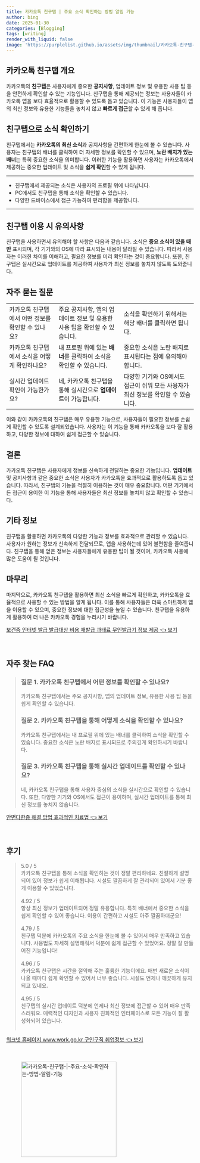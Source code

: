 ```yaml
---
title: 카카오톡 친구탭 | 주요 소식 확인하는 방법 알림 기능
author: bing
date: 2025-01-30
categories: [Blogging]
tags: [writing]
render_with_liquid: false
image: 'https://purplelist.github.io/assets/img/thumbnail/카카오톡-친구탭-|-주요-소식-확인하는-방법-알림-기능.webp'
---
```



<h2 id='카카오톡 친구탭 개요'>카카오톡 친구탭 개요</h2>

<p>카카오톡의 <b>친구탭</b>은 사용자에게 중요한 <b>공지사항</b>, 업데이트 정보 및 유용한 사용 팁 등을 안전하게 확인할 수 있는 기능입니다. 친구탭을 통해 제공되는 정보는 사용자들이 카카오톡 앱을 보다 효율적으로 활용할 수 있도록 돕고 있습니다. 이 기능은 사용자들이 앱의 최신 정보와 유용한 기능들을 놓치지 않고 <b>빠르게 접근</b>할 수 있게 해 줍니다.</p>

<h2 id='친구탭으로 소식 확인하기'>친구탭으로 소식 확인하기</h2>

<p>친구탭에서는 <b>카카오톡의 최신 소식</b>과 공지사항을 간편하게 한눈에 볼 수 있습니다. 사용자는 친구탭의 배너를 클릭하여 더 자세한 정보를 확인할 수 있으며, <b>노란 배지가 있는 배너</b>는 특히 중요한 소식을 의미합니다. 이러한 기능을 활용하면 사용자는 카카오톡에서 제공하는 중요한 업데이트 및 소식을 <b>쉽게 확인</b>할 수 있게 됩니다.</p>

<hr />

<ul>
    <li>친구탭에서 제공되는 소식은 사용자의 프로필 위에 나타납니다.</li>
    <li>PC에서도 친구탭을 통해 소식을 확인할 수 있습니다.</li>
    <li>다양한 드바이스에서 접근 가능하여 편리함을 제공합니다.</li>
</ul>

<hr />

<h2 id='친구탭 이용 시 유의사항'>친구탭 이용 시 유의사항</h2>

<p>친구탭을 사용하면서 유의해야 할 사항은 다음과 같습니다. 소식은 <b>중요 소식이 있을 때만</b> 표시되며, 각 기기와의 OS에 따라 표시되는 내용이 달라질 수 있습니다. 따라서 사용자는 이러한 차이를 이해하고, 필요한 정보를 미리 확인하는 것이 중요합니다. 또한, 친구탭은 실시간으로 업데이트를 제공하여 사용자가 최신 정보를 놓치지 않도록 도와줍니다.</p>

<h2 id='자주 묻는 질문'>자주 묻는 질문</h2>

<table>
    <tr>
        <td>카카오톡 친구탭에서 어떤 정보를 확인할 수 있나요?</td>
        <td>주요 공지사항, 앱의 업데이트 정보 및 유용한 사용 팁을 확인할 수 있습니다.</td>
        <td>소식을 확인하기 위해서는 해당 배너를 클릭하면 됩니다.</td>
    </tr>
    <tr>
        <td>카카오톡 친구탭에서 소식을 어떻게 확인하나요?</td>
        <td>내 프로필 위에 있는 <b>배너</b>를 클릭하여 소식을 확인할 수 있습니다.</td>
        <td>중요한 소식은 노란 배지로 표시된다는 점에 유의해야 합니다.</td>
    </tr>
    <tr>
        <td>실시간 업데이트 확인이 가능한가요?</td>
        <td>네, 카카오톡 친구탭을 통해 실시간으로 <b>업데이트</b>이 가능합니다.</td>
        <td>다양한 기기와 OS에서도 접근이 쉬워 모든 사용자가 최신 정보를 확인할 수 있습니다.</td>
    </tr>
</table>

<p>이와 같이 카카오톡의 친구탭은 매우 유용한 기능으로, 사용자들이 필요한 정보를 손쉽게 확인할 수 있도록 설계되었습니다. 사용자는 이 기능을 통해 카카오톡을 보다 잘 활용하고, 다양한 정보에 대하여 쉽게 접근할 수 있습니다.</p>

<h2 id='결론'>결론</h2>

<p>카카오톡 친구탭은 사용자에게 정보를 신속하게 전달하는 중요한 기능입니다. <b>업데이트</b> 및 공지사항과 같은 중요한 소식은 사용자가 카카오톡을 효과적으로 활용하도록 돕고 있습니다. 따라서, 친구탭의 기능을 적절히 이용하는 것이 매우 중요합니다. 어떤 기기에서든 접근이 용이한 이 기능을 통해 사용자들은 최신 정보를 놓치지 않고 확인할 수 있습니다.</p>

<h2 id='기타 정보'>기타 정보</h2>

<p>친구탭을 활용하면 카카오톡의 다양한 기능과 정보를 효과적으로 관리할 수 있습니다. 사용자가 원하는 정보가 신속하게 전달되므로, 앱을 사용하는데 있어 불편함을 줄여줍니다. 친구탭을 통해 얻은 정보는 사용자들에게 유용한 팁이 될 것이며, 카카오톡 사용에 많은 도움이 될 것입니다.</p>

<h2 id='마무리'>마무리</h2>

<p>마지막으로, 카카오톡 친구탭을 활용하면 최신 소식을 빠르게 확인하고, 카카오톡을 효율적으로 사용할 수 있는 방법을 알게 됩니다. 이를 통해 사용자들은 더욱 스마트하게 앱을 이용할 수 있으며, 중요한 정보에 대한 접근성을 높일 수 있습니다. 친구탭을 유용하게 활용하여 더 나은 카카오톡 경험을 누리시기 바랍니다.</p>


<p><a class="click-button" title="보건증 인터넷 발급 발급대상 비용 재발급 과태료 무인발급기 정보 제공" href="https://purplelist.github.io/posts/%EB%B3%B4%EA%B1%B4%EC%A6%9D-%EC%9D%B8%ED%84%B0%EB%84%B7-%EB%B0%9C%EA%B8%89-%EB%B0%9C%EA%B8%89%EB%8C%80%EC%83%81-%EB%B9%84%EC%9A%A9-%EC%9E%AC%EB%B0%9C%EA%B8%89-%EA%B3%BC%ED%83%9C%EB%A3%8C-%EB%AC%B4%EC%9D%B8%EB%B0%9C%EA%B8%89%EA%B8%B0-%EC%A0%95%EB%B3%B4-%EC%A0%9C%EA%B3%B5/" rel="dofollow">보건증 인터넷 발급 발급대상 비용 재발급 과태료 무인발급기 정보 제공 👈 보기</a></p><br>
<h2 id='자주_찾는_FAQ'>자주 찾는 FAQ</h2>
<div itemscope="" itemtype="https://schema.org/FAQPage"> 
<blockquote> 
<div itemscope="" itemprop="mainEntity" itemtype="https://schema.org/Question"> 
<h3 itemprop="name">질문 1. 카카오톡 친구탭에서 어떤 정보를 확인할 수 있나요?</h3> 
<div itemscope="" itemprop="acceptedAnswer" itemtype="https://schema.org/Answer"> 
<span itemprop="text"> 
<p>카카오톡 친구탭에서는 주요 공지사항, 앱의 업데이트 정보, 유용한 사용 팁 등을 쉽게 확인할 수 있습니다.</p> 
</span> 
</div> 
</div> 
<div itemscope="" itemprop="mainEntity" itemtype="https://schema.org/Question"> 
<h3 itemprop="name">질문 2. 카카오톡 친구탭을 통해 어떻게 소식을 확인할 수 있나요?</h3> 
<div itemscope="" itemprop="acceptedAnswer" itemtype="https://schema.org/Answer"> 
<span itemprop="text"> 
<p>카카오톡 친구탭에서는 내 프로필 위에 있는 배너를 클릭하여 소식을 확인할 수 있습니다. 중요한 소식은 노란 배지로 표시되므로 주의깊게 확인하시기 바랍니다.</p> 
</span> 
</div> 
</div> 
<div itemscope="" itemprop="mainEntity" itemtype="https://schema.org/Question"> 
<h3 itemprop="name">질문 3. 카카오톡 친구탭을 통해 실시간 업데이트를 확인할 수 있나요?</h3> 
<div itemscope="" itemprop="acceptedAnswer" itemtype="https://schema.org/Answer"> 
<span itemprop="text"> 
<p>네, 카카오톡 친구탭을 통해 사용자 중심의 소식을 실시간으로 확인할 수 있습니다. 또한, 다양한 기기와 OS에서도 접근이 용이하며, 실시간 업데이트를 통해 최신 정보를 놓치지 않습니다.</p> 
</span> 
</div> 
</div> 
</blockquote> 
</div>
<p><a class="click-button" title="안면다한증 해결 방법 효과적인 치료법" href="https://purplelist.github.io/posts/%EC%95%88%EB%A9%B4%EB%8B%A4%ED%95%9C%EC%A6%9D-%ED%95%B4%EA%B2%B0-%EB%B0%A9%EB%B2%95-%ED%9A%A8%EA%B3%BC%EC%A0%81%EC%9D%B8-%EC%B9%98%EB%A3%8C%EB%B2%95/" rel="dofollow">안면다한증 해결 방법 효과적인 치료법 👈 보기</a></p><br>
<h2 id='후기'>후기</h2>
<div itemscope itemtype="https://schema.org/Product">
  <blockquote>
  <div itemprop="review" itemscope itemtype="https://schema.org/Review">
      <div itemprop="reviewRating" itemscope itemtype="https://schema.org/Rating"> <span itemprop="ratingValue">5.0</span> / <span itemprop="bestRating">5</span> </div>
      <span itemprop="reviewBody">카카오톡 친구탭을 통해 소식을 확인하는 것이 정말 편리하네요. 친절하게 설명되어 있어 정보가 쉽게 이해됩니다. 시설도 깔끔하게 잘 관리되어 있어서 기분 좋게 이용할 수 있었습니다.</span>
  </div>
  <br>
  <div itemprop="review" itemscope itemtype="https://schema.org/Review">
      <div itemprop="reviewRating" itemscope itemtype="https://schema.org/Rating"> <span itemprop="ratingValue">4.92</span> / <span itemprop="bestRating">5</span> </div>
      <span itemprop="reviewBody">항상 최신 정보가 업데이트되어 정말 유용합니다. 특히 배너에서 중요한 소식을 쉽게 확인할 수 있어 좋습니다. 이용이 간편하고 시설도 아주 깔끔하더군요!</span>
  </div>
  <br>
  <div itemprop="review" itemscope itemtype="https://schema.org/Review">
      <div itemprop="reviewRating" itemscope itemtype="https://schema.org/Rating"> <span itemprop="ratingValue">4.79</span> / <span itemprop="bestRating">5</span> </div>
      <span itemprop="reviewBody">친구탭 덕분에 카카오톡의 주요 소식을 한눈에 볼 수 있어서 매우 만족하고 있습니다. 사용법도 자세히 설명해줘서 덕분에 쉽게 접근할 수 있었어요. 정말 잘 만들어진 기능입니다!</span>
  </div>
  <br>
  <div itemprop="review" itemscope itemtype="https://schema.org/Review">
      <div itemprop="reviewRating" itemscope itemtype="https://schema.org/Rating"> <span itemprop="ratingValue">4.96</span> / <span itemprop="bestRating">5</span> </div>
      <span itemprop="reviewBody">카카오톡 친구탭은 시간을 절약해 주는 훌륭한 기능이에요. 매번 새로운 소식이 나올 때마다 쉽게 확인할 수 있어서 너무 좋습니다. 시설도 언제나 깨끗하게 유지되고 있네요.</span>
  </div>
  <br>
  <div itemprop="review" itemscope itemtype="https://schema.org/Review">
      <div itemprop="reviewRating" itemscope itemtype="https://schema.org/Rating"> <span itemprop="ratingValue">4.95</span> / <span itemprop="bestRating">5</span> </div>
      <span itemprop="reviewBody">친구탭의 실시간 업데이트 덕분에 언제나 최신 정보에 접근할 수 있어 매우 만족스러워요. 매력적인 디자인과 사용자 친화적인 인터페이스로 모든 기능이 잘 활성화되어 있습니다.</span>
  </div>
  <br>
  </blockquote>
</div>
<p><a class="click-button" title="워크넷 홈페이지 www.work.go.kr 구인구직 취업정보" href="https://purplelist.github.io/posts/%EC%9B%8C%ED%81%AC%EB%84%B7-%ED%99%88%ED%8E%98%EC%9D%B4%EC%A7%80-www.work.go.kr-%EA%B5%AC%EC%9D%B8%EA%B5%AC%EC%A7%81-%EC%B7%A8%EC%97%85%EC%A0%95%EB%B3%B4/" rel="dofollow">워크넷 홈페이지 www.work.go.kr 구인구직 취업정보 👈 보기</a></p><br>
<figure class="image"><img src="https://purplelist.github.io/assets/img/thumbnail/카카오톡-친구탭-|-주요-소식-확인하는-방법-알림-기능.webp" alt="카카오톡-친구탭-|-주요-소식-확인하는-방법-알림-기능" width="256" height="256"></figure>